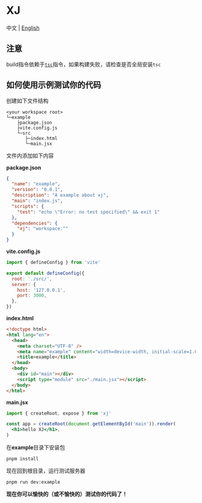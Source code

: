 # XJ

中文 | [English](./README.md)

## 注意

build指令依赖于[`tsc`](https://www.typescriptlang.org/docs/handbook/compiler-options.html)指令，如果构建失败，请检查是否全局安装`tsc`

## 如何使用示例测试你的代码

创建如下文件结构

```
<your workspace root>
└─example
    ├package.json
    ├vite.config.js
    └─src
       ├─index.html
       └─main.jsx
```

文件内添加如下内容

**package.json**

```json
{
  "name": "example",
  "version": "0.0.1",
  "description": "A example about xj",
  "main": "index.js",
  "scripts": {
    "test": "echo \"Error: no test specified\" && exit 1"
  },
  "dependencies": {
    "xj": "workspace:^"
  }
}
```

**vite.config.js**

```js
import { defineConfig } from 'vite'

export default defineConfig({
  root: './src/',
  server: {
    host: '127.0.0.1',
    port: 3000,
  },
})
```

**index.html**

```html
<!doctype html>
<html lang="en">
  <head>
    <meta charset="UTF-8" />
    <meta name="example" content="width=device-width, initial-scale=1.0" />
    <title>example</title>
  </head>
  <body>
    <div id="main"></div>
    <script type="module" src="./main.jsx"></script>
  </body>
</html>
```

**main.jsx**

```jsx
import { createRoot, expose } from 'xj'

const app = createRoot(document.getElementById('main')).render(
  <h1>hello XJ</h1>,
)
```

在**example**目录下安装包

```shell
pnpm install
```

现在回到根目录，运行测试服务器

```shell
pnpm run dev:example
```

**现在你可以愉快的（或不愉快的）测试你的代码了！**
